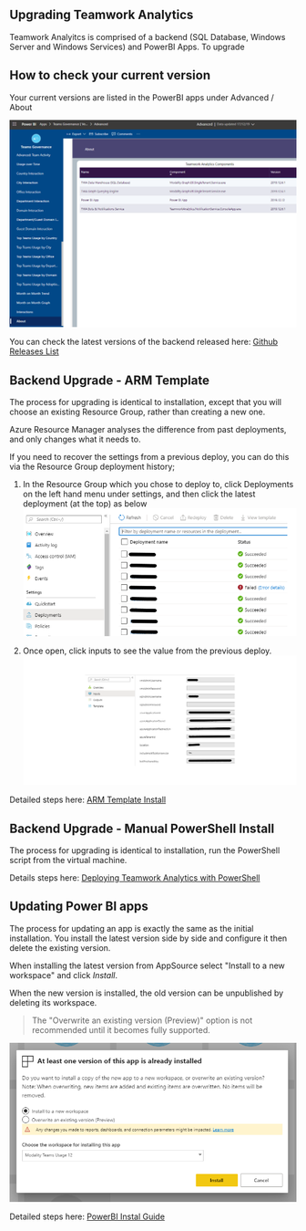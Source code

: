 ## Upgrading Teamwork Analytics

Teamwork Analyitcs is comprised of a backend (SQL Database, Windows Server and Windows Services) and PowerBI Apps. To upgrade 

## How to check your current version

Your current versions are listed in the PowerBI apps under Advanced / About

![Deployment History](images/TWAVersionNumbers.png)

You can check the latest versions of the backend released here: [Github Releases List](https://github.com/modalitysystems/TeamworkAnalyticsGABuilds/releases)

## Backend Upgrade - ARM Template

The process for upgrading is identical to installation, except that you will choose an existing Resource Group, rather than creating a new one.

Azure Resource Manager analyses the difference from past deployments, and only changes what it needs to.

If you need to recover the settings from a previous deploy, you can do this via the Resource Group deployment history; 

1. In the Resource Group which you chose to deploy to, click Deployments on the left hand menu under settings, and then click the latest deployment (at the top) as below
![Deployment History](images/deployments-list.png)

2. Once open, click inputs to see the value from the previous deploy.
![Inputs](images/deployment-inputs.png)

Detailed steps here: [ARM Template Install](/twa/deploytwa.html)

## Backend Upgrade - Manual PowerShell Install

The process for upgrading is identical to installation, run the PowerShell script from the virtual machine.

Details steps here: [Deploying Teamwork Analytics with PowerShell](/twa/customDeploytwa.html)

## Updating Power BI apps

The process for updating an app is exactly the same as the initial installation. You install the latest version side by side and configure it then delete the existing version.

When installing the latest version from AppSource select "Install to a new workspace" and click _Install_.

When the new version is installed, the old version can be unpublished by deleting its workspace.

> The "Overwrite an existing version (Preview)" option is not recommended until it becomes fully supported. 

![Overwriting an app that is already installed](images/powerbi/alreadyinstalled.png)


Detailed steps here: [PowerBI Instal Guide](/twa/PowerBIAppsAdminInstallGuide.html)
